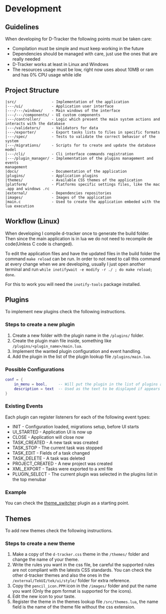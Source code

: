 # Development

## Guidelines

When developing for D-Tracker the following points must be taken care:
* Compilation must be simple and must keep working in the future
* Dependencies should be managed with care, just use the ones that are really needed
* D-Tracker works at least in Linux and Windows
* The resources usage must be low, right now uses about 10MB or ram and has 0% CPU usage while idle


## Project Structure

```
|src/                - Implementation of the application
|---/ui/             - Application user interface
|---/---/windows/    - Main windows of the interface
|---/---/components/ - UI custom components
|---/controller/     - Logic which present the main system actions and interacts with the database
|---/validators/     - Validators for data
|---/exporter/       - Export tasks lists to files in specific formats
|---/spec/           - Tests to validate the correct behavior of the system
|---/migrations/     - Scripts for to create and update the database model
|---/cli/            - Cli interface commands registration
|---/plugin_manager/ - Implementation of the plugins management and events
management
|docs/               - Documentation of the application
|plugins/            - Application plugins
|themes/             - Available CSS themes of the application
|platform/           - Platforms specific settings files, like the mac .app and windows .rc
|external/           - Dependencies repositories
|images/             - Images of the application
|main.c              - Used to create the application embeded with the lua execution
```


## Workflow (Linux)

When developing I compile d-tracker once to generate the build folder. Then since the main application is in lua we do not need to recompile de code(Unless C code is changed).

To edit the application files and have the updated files in the build folder the command `make reload` can be run. In order to not need to call this command at every change when we are developing, usually I just open another terminal and run `while inotifywait -e modify -r ./ ; do make reload; done`.

For this to work you will need the `inotify-tools` package installed.


## Plugins

To implement new plugins check the following instructions.

### Steps to create a new plugin
1. Create a new folder with the plugin name in the `/plugins/` folder.
2. Create the plugin main file inside, something like `/plugins/<plugin_name>/main.lua`.
3. Implement the wanted plugin configuration and event handling.
4. Add the plugin in the list of the plugin lookup file `/plugins/main.lua`.

### Possible Configurations
```lua
conf = {
    in_menu = bool,     -- Will put the plugin in the list of plugins at the main window menubar
    description = text  -- Used as the text to be displayed if appears in the menubar
}
```

### Existing Events
Each plugin can register listeners for each of the following event types:

* INIT - Configuration loaded, migrations setup, before UI starts
* UI_STARTED - Application UI is now up
* CLOSE - Application will close now
* TASK_CREATED - A new task was created
* TASK_STOP - The current task was stopped
* TASK_EDIT - Fields of a task changed
* TASK_DELETE - A task was deleted
* PROJECT_CREATED - A new project was created
* XML_EXPORT - Tasks were exported to a xml file
* PLUGIN_SELECT - The current plugin was selected in the plugins list in the top menubar

### Example
You can check the [theme_switcher](../plugins/theme_switcher/main.lua) plugin as a starting point.


## Themes

To add new themes check the following instructions.

### Steps to create a new theme
1. Make a copy of the `d-tracker.css` theme in the `/themes/` folder and change the name of your theme.
2. Write the rules you want in the css file, be careful the supported rules are not compliant with the latests CSS standards. You can check the other d-tracker themes and also the ones in the `/external/TekUI/tek/ui/style/` folder for extra reference.
3. Copy the `pencil_icon.PPM` icon in the `/images/` folder and put the name you want (Only the ppm format is supported for the icons).
4. Edit the new icon to your taste.
5. Register the theme in the themes lookup file `/src/themes.lua`, the name field is the name of the theme file without the css extension.
